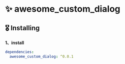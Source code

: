 # ✨ awesome_custom_dialog

## 🎖 Installing

**1、install**

```yaml
dependencies:
  awesome_custom_dialog: ^0.0.1
```
